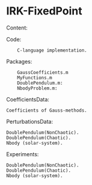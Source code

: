 # IRK-FixedPoint

Content:

  Code:

        C-language implementation.

  Packages:

        GaussCoefficients.m
        MyFunctions.m
        DoublePendulum.m:
        NbodyProblem.m:

  CoefficientsData: 

	Coefficients of Gauss-methods.

  PerturbationsData:
	
	DoublePendulum(NonChaotic).
	DoublePendulum(Chaotic).
	Nbody (solar-system).

  Experiments:
        
	DoublePendulum(NonChaotic).
	DoublePendulum(Chaotic).
	Nbody (solar-system).




